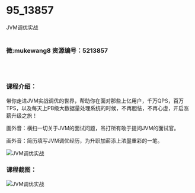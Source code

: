 # 95_13857
JVM调优实战
<br/></br>
<h3>微:mukewang8 资源编号：5213857</h3>
<br/></br>
<h3>课程介绍：</h3>
<p>带你走进<a title="查看与 JVM 相关的文章" target="_blank">JVM</a>实战调优的世界，帮助你在面对那些上亿用户，千万QPS，百万TPS，以及每天上PB级大数据量处理系统的时候，不再胆怯，不再心虚，开启涨薪升级之旅！</p>
<p>画外音：横扫一切关于<a title="查看与 JVM 相关的文章" target="_blank">JVM</a>的面试问题，吊打所有敢于提问JVM的面试官。</p>
<p>画外音：简历填写JVM调优经历，为升职加薪添上浓墨重彩的一笔。</p>
<p><img src="https://www.ko996.com/wp-content/uploads/img/2020/06/1-67-300x173.png" alt="JVM调优实战"></p>
<div class="info-desc">
<h3>课程截图：</h3>
<p><img src="https://www.ko996.com/wp-content/uploads/img/2020/06/2-74.png" alt="JVM调优实战"></p>


			
</div>
